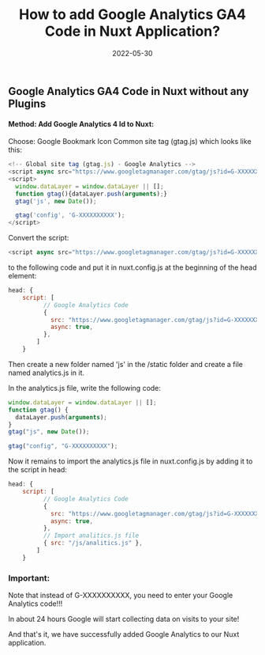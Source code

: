 ﻿---
title: How to add Google Analytics GA4 Code in Nuxt Application?
description: This article is about how to add Google Analytics in our Nuxt application. We will see about adding Google Analytics GA4 Code type X-XXXXXXXXX without any Plugins.
img: https://res.cloudinary.com/mayks/image/upload/v1653938261/blog-mayks/logo/google_analytics_logo_nuxt_h0kusu.webp
alt: Google Analytics with NuxtJS Mixed Logo
lang: en
categories:
  - programming
tags:
  - code
  - nuxt
  - analytics
number: 5
date: 2022-05-30
status: publish
---
## Google Analytics GA4 Code in Nuxt without any Plugins

#### Method: Add Google Analytics 4 Id to Nuxt: 
Choose: Google Bookmark Icon Common site tag (gtag.js) which looks like this:

```javascript
<!-- Global site tag (gtag.js) - Google Analytics -->
<script async src="https://www.googletagmanager.com/gtag/js?id=G-XXXXXXXXXX"></script>
<script>
  window.dataLayer = window.dataLayer || [];
  function gtag(){dataLayer.push(arguments);}
  gtag('js', new Date());

  gtag('config', 'G-XXXXXXXXXX');
</script>
```

Convert the script:
```javascript
<script async src="https://www.googletagmanager.com/gtag/js?id=G-XXXXXXXXXX"></script>
```
to the following code and put it in nuxt.config.js at the beginning of the head element:
```javascript
head: {
    script: [
          // Google Analytics Code
          {
            src: "https://www.googletagmanager.com/gtag/js?id=G-XXXXXXXXXX",
            async: true,
          },
        ]
    }
```
Then create a new folder named 'js' in the /static folder and create a file named analytics.js in it.

In the analytics.js file, write the following code:

```javascript
window.dataLayer = window.dataLayer || [];
function gtag() {
  dataLayer.push(arguments);
}
gtag("js", new Date());

gtag("config", "G-XXXXXXXXXX");
```

Now it remains to import the analytics.js file in nuxt.config.js by adding it to the script in head:

```javascript
head: {
    script: [
          // Google Analytics Code
          {
            src: "https://www.googletagmanager.com/gtag/js?id=G-XXXXXXXXXX",
            async: true,
          },
          // Import analitics.js file
          { src: "/js/analitics.js" },
        ]
    }
```
### Important: 
Note that instead of G-XXXXXXXXXX, you need to enter your Google Analytics code!!!

In about 24 hours Google will start collecting data on visits to your site!

And that's it, we have successfully added Google Analytics to our Nuxt application.
